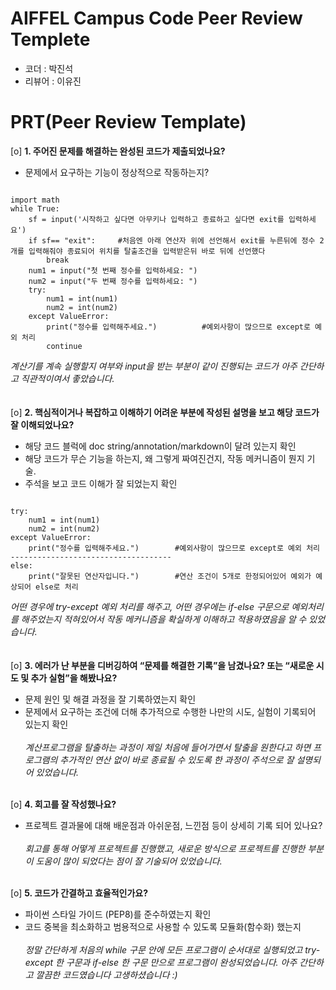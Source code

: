 # AIFFEL Campus Code Peer Review Templete
- 코더 : 박진석
- 리뷰어 : 이유진

# PRT(Peer Review Template)
[o]  **1. 주어진 문제를 해결하는 완성된 코드가 제출되었나요?**
- 문제에서 요구하는 기능이 정상적으로 작동하는지?</br>
<pre><code>
import math
while True:
    sf = input('시작하고 싶다면 아무키나 입력하고 종료하고 싶다면 exit를 입력하세요')
    if sf== "exit":     #처음엔 아래 연산자 위에 선언해서 exit를 누른뒤에 정수 2개를 입력해줘야 종료되어 위치를 탈출조건을 입력받은뒤 바로 뒤에 선언했다
        break
    num1 = input("첫 번째 정수를 입력하세요: ")
    num2 = input("두 번째 정수를 입력하세요: ")
    try:
        num1 = int(num1)
        num2 = int(num2)
    except ValueError:
        print("정수를 입력해주세요.")          #예외사항이 많으므로 except로 예외 처리
        continue
</code></pre>
*계산기를 계속 실행할지 여부와 input을 받는 부분이 같이 진행되는 코드가 아주 간단하고 직관적이여서 좋았습니다.*  
</br></br>
[o]  **2. 핵심적이거나 복잡하고 이해하기 어려운 부분에 작성된 설명을 보고 해당 코드가 잘 이해되었나요?**
- 해당 코드 블럭에 doc string/annotation/markdown이 달려 있는지 확인
- 해당 코드가 무슨 기능을 하는지, 왜 그렇게 짜여진건지, 작동 메커니즘이 뭔지 기술.
- 주석을 보고 코드 이해가 잘 되었는지 확인</br>
<pre><code>
try:
    num1 = int(num1)
    num2 = int(num2)
except ValueError:
    print("정수를 입력해주세요.")        #예외사항이 많으므로 except로 예외 처리
------------------------------------
else:
    print("잘못된 연산자입니다.")        #연산 조건이 5개로 한정되어있어 예외가 예상되어 else로 처리
</code></pre>
*어떤 경우에 try-except 예외 처리를 해주고, 어떤 경우에는 if-else 구문으로 예외처리를 해주었는지 적혀있어서 작동 메커니즘을 확실하게 이해하고 적용하였음을 알 수 있었습니다.*  
</br></br>
[o]  **3. 에러가 난 부분을 디버깅하여 “문제를 해결한 기록”을 남겼나요? 또는 “새로운 시도 및 추가 실험”을 해봤나요?**
- 문제 원인 및 해결 과정을 잘 기록하였는지 확인
- 문제에서 요구하는 조건에 더해 추가적으로 수행한 나만의 시도, 실험이 기록되어 있는지 확인</br></br>
*계산프로그램을 탈출하는 과정이 제일 처음에 들어가면서 탈출을 원한다고 하면 프로그램의 추가적인 연산 없이 바로 종료될 수 있도록 한 과정이 주석으로 잘 설명되어 있었습니다.*
</br></br>

[o]  **4. 회고를 잘 작성했나요?**
- 프로젝트 결과물에 대해 배운점과 아쉬운점, 느낀점 등이 상세히 기록 되어 있나요?</br></br>
*회고를 통해 어떻게 프로젝트를 진행했고, 새로운 방식으로 프로젝트를 진행한 부분이 도움이 많이 되었다는 점이 잘 기술되어 있었습니다.*
</br></br>

[o]  **5. 코드가 간결하고 효율적인가요?**
- 파이썬 스타일 가이드 (PEP8)를 준수하였는지 확인
- 코드 중복을 최소화하고 범용적으로 사용할 수 있도록 모듈화(함수화) 했는지</br></br>
*정말 간단하게 처음의 while 구문 안에 모든 프로그램이 순서대로 실행되었고 try-except 한 구문과 if-else 한 구문 만으로 프로그램이 완성되었습니다.
아주 간단하고 깔끔한 코드였습니다*
*고생하셨습니다 :)*

